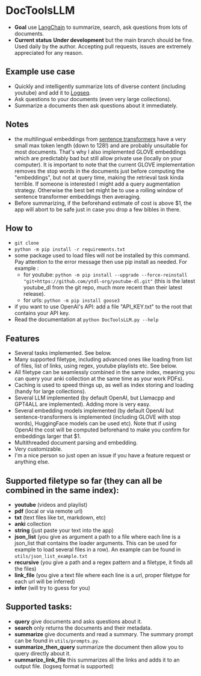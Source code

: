 # DocToolsLLM
* **Goal** use [LangChain](https://python.langchain.com/) to summarize, search, ask questions from lots of documents.
* **Current status** **Under development** but the main branch should be fine. Used daily by the author. Accepting pull requests, issues are extremely appreciated for any reason.


## Example use case
* Quickly and intelligently summarize lots of diverse content (including youtube) and add it to [Logseq](https://github.com/logseq/logseq/).
* Ask questions to your documents (even very large collections).
* Summarize a documents then ask questions about it immediately.

## Notes
* the multilingual embeddings from [sentence transformers](https://www.sbert.net/docs/pretrained_models.html/) have a very small max token length (down to 128!) and are probably unsuitable for most documents. That's why I also implemented GLOVE embeddings which are predictably bad but still allow private use (locally on your computer). It is important to note that the current GLOVE implementation removes the stop words in the documents just before computing the "embeddings", but not at query time, making the retrieval task kinda terrible. If someone is interested I might add a query augmentation strategy. Otherwise the best bet might be to use a rolling window of sentence transformer embeddings then averaging.
* Before summarizing, if the beforehand estimate of cost is above $1, the app will abort to be safe just in case you drop a few bibles in there.

## How to
* `git clone`
* `python -m pip install -r requirements.txt`
* some package used to load files will not be installed by this command. Pay attention to the error message then use pip install as needed. For example :
    * for youtube: `python -m pip install --upgrade --force-reinstall "git+https://github.com/ytdl-org/youtube-dl.git"` (this is the latest youtube_dl from the git repo, much more recent than their latest release).
    * for urls: `python -m pip install goose3`
* if you want to use OpenAI's API: add a file "API_KEY.txt" to the root that contains your API key.
* Read the documentation at `python DocToolsLLM.py --help`

## Features
* Several tasks implemented. See below.
* Many supported filetype, including advanced ones like loading from list of files, list of links, using regex, youtube playlists etc. See below.
* All filetype can be seamlessly combined in the same index, meaning you can query your anki collection at the same time as your work PDFs).
* Caching is used to speed things up, as well as index storing and loading (handy for large collections).
* Several LLM implemented (by default OpenAI, but Llamacpp and GPT4ALL are implemented). Adding more is very easy.
* Several embedding models implemented (by default OpenAI but sentence-transformers is implemented (including GLOVE with stop words), HuggingFace models can be used etc). Note that if using OpenAI the cost will be computed beforehand to make you confirm for embeddings larger that $1.
* Multithreaded document parsing and embedding.
* Very customizable.
* I'm a nice person so just open an issue if you have a feature request or anything else.

## Supported filetype so far (they can all be combined in the same index):
* **youtube** (videos and playlist)
* **pdf** (local or via remote url)
* **txt** (text files like txt, markdown, etc)
* **anki** collection
* **string** (just paste your text into the app)
* **json_list** (you give as argument a path to a file where each line is a json_list that contains the loader arguments. This can be used for example to load several files in a row). An example can be found in `utils/json_list_example.txt`
* **recursive** (you give a path and a regex pattern and a filetype, it finds all the files)
* **link_file** (you give a text file where each line is a url, proper filetype for each url will be inferred)
* **infer** (will try to guess for you)

## Supported tasks:
* **query** give documents and asks questions about it.
* **search** only returns the documents and their metadata.
* **summarize** give documents and read a summary. The summary prompt can be found in `utils/prompts.py`.
* **summarize_then_query** summarize the document then allow you to query directly about it.
* **summarize_link_file** this summarizes all the links and adds it to an output file. (logseq format is supported)
